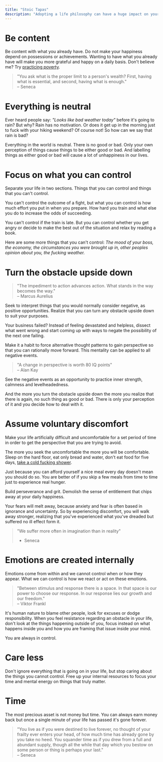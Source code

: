 ```yaml
---
title: "Stoic Tapas"
description: "Adopting a life philosophy can have a huge impact on your life, I chose Stoicism."
---
```


# Be content
Be content with what you already have.
Do not make your happiness depend on possessions or achievements. Wanting to have
what you already have will make you more grateful and happy on a daily basis.
Don't believe me? Try [practicing poverty](/practicing-poverty).

> "You ask what is the proper limit to a person's wealth? First, having what is essential, and second, having what is enough."   
> – Seneca

# Everything is neutral
Ever heard people say: *"Looks like bad weather today"* before it's going to rain?
But why? Rain has no motivation. Or does it get up in the morning just to fuck with your
hiking weekend? Of course not! So how can we say that rain is bad?

Everything in the world is neutral. There is no good or bad. Only your own
perception of things cause things to be either good or bad. And labelling things
as either good or bad will cause a lot of unhappiness in our lives.

# Focus on what you can control
Separate your life in two sections.
Things that you can control and things that you can't control.

You can't control the outcome of a fight, but what you can control is how much
effort you put in when you prepare. How hard you train and what
else you do to increase the odds of succeeding.

You can't control if the train is late. But you can control whether you get angry
or decide to make the best out of the situation and relax by reading a book.

Here are some more things that you can't control: *The mood of your boss, the economy,
the circumstances you were brought up in, other peoples opinion about you, the fucking weather.*

# Turn the obstacle upside down

> "The impediment to action advances action. What stands in the way becomes the way."   
> – Marcus Aurelius

Seek to interpret things that you would normally consider negative, as positive opportunities.
Realize that you can turn any obstacle upside down to suit your purposes.

Your business failed? Instead of feeling devastated and helpless, dissect what went
wrong and start coming up with ways to negate the possibility of the next one failing.


Make it a habit to force alternative thought patterns to gain perspective so
that you can rationally move forward. This mentality can be applied to all negative events.

> "A change in perspective is worth 80 IQ points"   
> – Alan Kay

See the negative events as an opportunity to practice inner strength, calmness
and levelheadedness.

And the more you turn the obstacle upside down the more you realize that there is
again, no such thing as good or bad.
There is only your perception of it and you decide how to deal with it.

# Assume voluntary discomfort

Make your life artificially difficult and uncomfortable for a set period of time
in order to get the perspective that you are trying to avoid.

The more you seek the uncomfortable the more you will be comfortable. Sleep on the hard floor, eat only bread and water, don't eat food for five days, 
[take a cold fucking shower](https://www.youtube.com/watch?v=VaMjhwFE1Zw).

Just because you can afford yourself a nice meal every day doesn't mean you
should do so. You are better of if you skip a few meals from time to time just
to experience real hunger.

Build perseverance and grit. Demolish the sense of entitlement that chips away
at your daily happiness.

Your fears will melt away, because anxiety and fear is often based in ignorance and uncertainty.
So by experiencing discomfort, you will walk away stronger, realizing that you've
experienced what you've dreaded but suffered no ill effect form it.

> "We suffer more often in imagination than in reality"   
> - Seneca

# Emotions are created internally
Emotions come from within and we cannot control when or how they appear. What we can control is how we react or act on these emotions.

> "Between stimulus and response there is a space. In that space is our power to choose our response. In our response lies our growth and our freedom."   
> – Viktor Frankl

It's human nature to blame other people, look for excuses or dodge responsibility.
When you feel resistance regarding an obstacle in your life, don't look at the
things happening outside of you, focus instead on what happens inside you and how you are framing that issue inside your mind.

You are always in control.

# Care less
Don't ignore everything that is going on in your life, but stop caring about the things you cannot control.
Free up your internal resources to focus your time and mental energy on things that truly matter.

# Time
The most precious asset is not money but time. You can always earn money back
but once a single minute of your life has passed it's gone forever.

> "You live as if you were destined to live forever, no thought of your frailty ever enters your head, of how much time has already gone by you take no heed. You squander time as if you drew from a full and abundant supply, though all the while that day which you bestow on some person or thing is perhaps your last."   
> – Seneca

